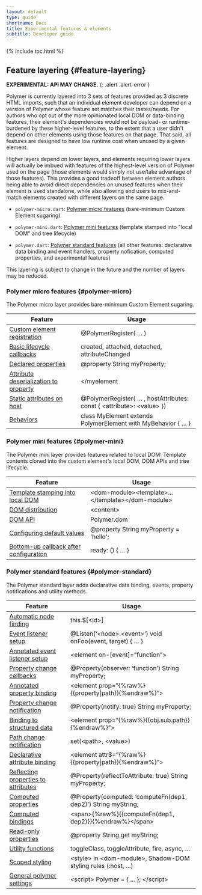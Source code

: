 ```yaml
---
layout: default
type: guide
shortname: Docs
title: Experimental features & elements
subtitle: Developer guide
---
```


{% include toc.html %}



## Feature layering {#feature-layering}

**EXPERIMENTAL: API MAY CHANGE.**
{: .alert .alert-error }

Polymer is currently layered into 3 sets of features provided as 3 discrete
HTML imports, such that an individual element developer can depend on a version
of Polymer whose feature set matches their tastes/needs.  For authors who opt
out of the more opinionated local DOM or data-binding features, their element's
dependencies would not be payload- or runtime-burdened by these higher-level
features, to the extent that a user didn't depend on other elements using those
features on that page.  That said, all features are designed to have low runtime
cost when unused by a given element.

Higher layers depend on lower layers, and elements requiring lower layers will
actually be imbued with features of the highest-level version of Polymer used on
the page (those elements would simply not use/take advantage of those features).
This provides a good tradeoff between element authors being able to avoid direct
dependencies on unused features when their element is used standalone, while
also allowing end users to mix-and-match elements created with different layers
on the same page.

*   `polymer-micro.dart`: [Polymer micro features](#polymer-micro) (bare-minimum
    Custom Element sugaring)

*   `polymer-mini.dart`: [Polymer mini features](#polymer-mini) (template
     stamped into "local DOM" and tree lifecycle)

*   `polymer.dart`: [Polymer standard features](#polymer-standard) (all other
    features: declarative data binding and event handlers, property nofication,
    computed properties, and experimental features)

This layering is subject to change in the future and the number of layers may be reduced.

### Polymer micro features {#polymer-micro}

The Polymer micro layer provides bare-minimum Custom Element sugaring.


| Feature | Usage
|---------|-------
| [Custom element registration](registering-elements.html#register-element) | @PolymerRegister( … )
| [Basic lifecycle callbacks](registering-elements.html#basic-callbacks) | created, attached, detached, attributeChanged
| [Declared properties](properties.html#property-config) | @property String myProperty;
| [Attribute deserialization to property](properties.html#attribute-deserialization) | <my-element my-property="bar"></myelement
| [Static attributes on host](registering-elements.html#host-attributes) | @PolymerRegister( … , hostAttributes: const { \<attribute>: \<value> })
| [Behaviors](behaviors.html) | class MyElement extends PolymerElement with MyBehavior { … }


### Polymer mini features {#polymer-mini}

The Polymer mini layer provides features related to local DOM:
Template contents cloned into the custom element's local DOM, DOM APIs and 
tree lifecycle.

| Feature | Usage
|---------|-------
| [Template stamping into local DOM](local-dom.html#template-stamping) | \<dom-module>\<template>...\</template>\</dom-module>
| [DOM distribution](local-dom.html#dom-distribution) | \<content>
| [DOM API](local-dom.html#dom-api)  | Polymer.dom
| [Configuring default values](properties.html#configure-values)  | @property String myProperty = 'hello';
| [Bottom-up callback after configuration](registering-elements.html#ready-method) | ready: () { … }

<a name="polymer-standard"></a>

### Polymer standard features {#polymer-standard}

The Polymer standard layer adds declarative data binding, events, property notifications and utility methods.

| Feature | Usage
|---------|-------
| [Automatic node finding](local-dom.html#node-finding) | this.$\[\<id>\]
| [Event listener setup](events.html#event-listeners)| @Listen(‘\<node>.\<event>’) void onFoo(event, target) { … }
| [Annotated event listener setup](events.html#annotated-listeners) | \<element on-[event]=”function”>
| [Property change callbacks](properties.html#change-callbacks) | @Property(observer: ‘function’) String myProperty;
| [Annotated property binding](data-binding.html#property-binding) | \<element prop=”{%raw%}{{property\|path}}{%endraw%}”>
| [Property change notification](data-binding.html#property-notification) | @Property(notify: true) String myProperty;
| [Binding to structured data](data-binding.html#path-binding) | \<element prop=”{%raw%}{{obj.sub.path}}{%endraw%}”>
| [Path change notification](data-binding.html#set-path) | set(\<path>, \<value>)
| [Declarative attribute binding](data-binding.html#attribute-binding) | \<element attr$=”{%raw%}{{property\|path}}{%endraw%}”>
| [Reflecting properties to attributes](properties.html#attribute-reflection) | @Property(reflectToAttribute: true) String myProperty;
| [Computed properties](properties.html#computed-properties) | @Property(computed: ‘computeFn(dep1, dep2)’) String myString;
| [Computed bindings](data-binding.html#annotated-computed) | \<span>{%raw%}{{computeFn(dep1, dep2)}}{%endraw%}\</span>
| [Read-only properties](properties.html#read-only) |  @property String get myString;
| [Utility functions](utility-functions.html) | toggleClass, toggleAttribute, fire, async, …
| [Scoped styling](styling.html) | \<style> in \<dom-module>, Shadow-DOM styling rules (:host, ...)
| [General polymer settings](#settings) | \<script> Polymer = { ... }; \</script>
